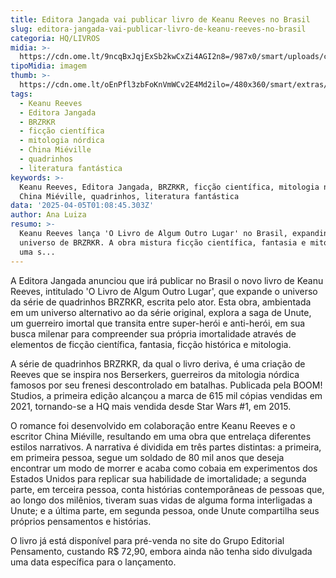 ```yaml
---
title: Editora Jangada vai publicar livro de Keanu Reeves no Brasil
slug: editora-jangada-vai-publicar-livro-de-keanu-reeves-no-brasil
categoria: HQ/LIVROS
midia: >-
  https://cdn.ome.lt/9ncqBxJqjExSb2kwCxZi4AGI2n8=/987x0/smart/uploads/conteudo/fotos/Design_sem_nome_-_2025-04-04T201955.231.png
tipoMidia: imagem
thumb: >-
  https://cdn.ome.lt/oEnPfl3zbFoKnVmWCv2E4Md2ilo=/480x360/smart/extras/conteudos/Design_sem_nome_-_2025-04-04T201955.231.png
tags:
  - Keanu Reeves
  - Editora Jangada
  - BRZRKR
  - ficção científica
  - mitologia nórdica
  - China Miéville
  - quadrinhos
  - literatura fantástica
keywords: >-
  Keanu Reeves, Editora Jangada, BRZRKR, ficção científica, mitologia nórdica,
  China Miéville, quadrinhos, literatura fantástica
data: '2025-04-05T01:08:45.303Z'
author: Ana Luiza
resumo: >-
  Keanu Reeves lança 'O Livro de Algum Outro Lugar' no Brasil, expandindo o
  universo de BRZRKR. A obra mistura ficção científica, fantasia e mitologia em
  uma s...
---
```


A Editora Jangada anunciou que irá publicar no Brasil o novo livro de Keanu Reeves, intitulado 'O Livro de Algum Outro Lugar', que expande o universo da série de quadrinhos BRZRKR, escrita pelo ator. Esta obra, ambientada em um universo alternativo ao da série original, explora a saga de Unute, um guerreiro imortal que transita entre super-herói e anti-herói, em sua busca milenar para compreender sua própria imortalidade através de elementos de ficção científica, fantasia, ficção histórica e mitologia.

A série de quadrinhos BRZRKR, da qual o livro deriva, é uma criação de Reeves que se inspira nos Berserkers, guerreiros da mitologia nórdica famosos por seu frenesi descontrolado em batalhas. Publicada pela BOOM! Studios, a primeira edição alcançou a marca de 615 mil cópias vendidas em 2021, tornando-se a HQ mais vendida desde Star Wars #1, em 2015.

O romance foi desenvolvido em colaboração entre Keanu Reeves e o escritor China Miéville, resultando em uma obra que entrelaça diferentes estilos narrativos. A narrativa é dividida em três partes distintas: a primeira, em primeira pessoa, segue um soldado de 80 mil anos que deseja encontrar um modo de morrer e acaba como cobaia em experimentos dos Estados Unidos para replicar sua habilidade de imortalidade; a segunda parte, em terceira pessoa, conta histórias contemporâneas de pessoas que, ao longo dos milênios, tiveram suas vidas de alguma forma interligadas a Unute; e a última parte, em segunda pessoa, onde Unute compartilha seus próprios pensamentos e histórias.

O livro já está disponível para pré-venda no site do Grupo Editorial Pensamento, custando R$ 72,90, embora ainda não tenha sido divulgada uma data específica para o lançamento.
